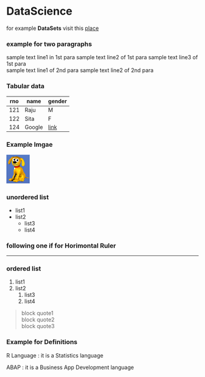# DataScience

for example **DataSets** visit this [place](http://www.brsl.net/ds/)

### example for two paragraphs

sample text line1 in 1st para
sample text line2 of 1st para
sample text line3 of 1st para  
sample text line1 of 2nd para
sample text line2 of 2nd para

### Tabular data

rno | name | gender
----|------|-------
121 |Raju  | M
122 |Sita  | F
124 |Google|[link](http://www.google.com)

### Example Imgae
![](images/dog.png)

### unordered list
* list1
* list2
	* list3
	* list4
	
### following one if for Horimontal Ruler
***
	
### ordered list
1. list1
2. list2
	1. list3
	2. list4

> block quote1  
> block quote2  
> block quote3  


### Example for Definitions
R Language
	: it is a Statistics language

ABAP
	: it is a Business App Development language
	


	
	
	
